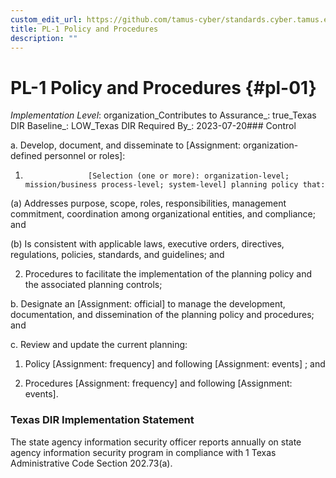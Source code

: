 ```yaml
---
custom_edit_url: https://github.com/tamus-cyber/standards.cyber.tamus.edu/tree/main/static/content/tamus.edu/TAMUS_profile.xml
title: PL-1 Policy and Procedures
description: ""
---
```


# PL-1 Policy and Procedures {#pl-01}

_Implementation Level_: organization_Contributes to Assurance_: true_Texas DIR Baseline_: LOW_Texas DIR Required By_: 2023-07-20### Control

a. Develop, document, and disseminate to [Assignment: organization-defined personnel or roles]:

1. 
                     [Selection (one or more): organization-level; mission/business process-level; system-level] planning policy that:

(a) Addresses purpose, scope, roles, responsibilities, management commitment, coordination among organizational entities, and compliance; and

(b) Is consistent with applicable laws, executive orders, directives, regulations, policies, standards, and guidelines; and

2. Procedures to facilitate the implementation of the planning policy and the associated planning controls;

b. Designate an [Assignment: official] to manage the development, documentation, and dissemination of the planning policy and procedures; and

c. Review and update the current planning:

1. Policy [Assignment: frequency] and following [Assignment: events] ; and

2. Procedures [Assignment: frequency] and following [Assignment: events].

### Texas DIR Implementation Statement

The state agency information security officer reports annually on state agency information security program in compliance with 1 Texas Administrative Code Section 202.73(a).

